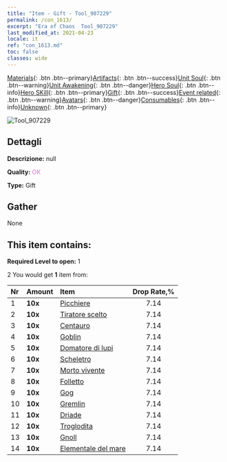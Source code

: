 ```yaml
---
title: "Item - Gift - Tool_907229"
permalink: /con_1613/
excerpt: "Era of Chaos  Tool_907229"
last_modified_at: 2021-04-23
locale: it
ref: "con_1613.md"
toc: false
classes: wide
---
```

 [Materials](/ItemsIT/){: .btn .btn--primary}[Artifacts](/ItemsIT/Artifacts/){: .btn .btn--success}[Unit Soul](/ItemsIT/UnitSoul/){: .btn .btn--warning}[Unit Awakening](/ItemsIT/UnitAwakening/){: .btn .btn--danger}[Hero Soul](/ItemsIT/HeroSoul/){: .btn .btn--info}[Hero SKill](/ItemsIT/HeroSkill/){: .btn .btn--primary}[Gift](/ItemsIT/Gift/){: .btn .btn--success}[Event related](/ItemsIT/Events/){: .btn .btn--warning}[Avatars](/ItemsIT/Avatars/){: .btn .btn--danger}[Consumables](/ItemsIT/Consumables/){: .btn .btn--info}[Unknown](/ItemsIT/Unknown/){: .btn .btn--primary}

 ![Tool_907229](/images/t/i_907167.png)

## Dettagli
 **Descrizione:** null

 **Quality:** <span style="color: #DA70D6">OK</span>

 **Type:** Gift

## Gather

  None

## This item contains:

 **Required Level to open:** 1

 2 You would get **1** item  from:

  | Nr | Amount |     Item    | Drop Rate,% |
  |:---|:-------|:------------|:---------:|
  | 1 |  **10x** | [Picchiere](/ItemsIT/unt_190/) | 7.14 | 
  | 2 |  **10x** | [Tiratore scelto](/ItemsIT/unt_191/) | 7.14 | 
  | 3 |  **10x** | [Centauro](/ItemsIT/unt_199/) | 7.14 | 
  | 4 |  **10x** | [Goblin](/ItemsIT/unt_217/) | 7.14 | 
  | 5 |  **10x** | [Domatore di lupi](/ItemsIT/unt_218/) | 7.14 | 
  | 6 |  **10x** | [Scheletro](/ItemsIT/unt_208/) | 7.14 | 
  | 7 |  **10x** | [Morto vivente](/ItemsIT/unt_209/) | 7.14 | 
  | 8 |  **10x** | [Folletto](/ItemsIT/unt_226/) | 7.14 | 
  | 9 |  **10x** | [Gog](/ItemsIT/unt_227/) | 7.14 | 
  | 10 |  **10x** | [Gremlin](/ItemsIT/unt_235/) | 7.14 | 
  | 11 |  **10x** | [Driade](/ItemsIT/unt_262/) | 7.14 | 
  | 12 |  **10x** | [Troglodita](/ItemsIT/unt_244/) | 7.14 | 
  | 13 |  **10x** | [Gnoll](/ItemsIT/unt_253/) | 7.14 | 
  | 14 |  **10x** | [Elementale del mare](/ItemsIT/unt_275/) | 7.14 | 
